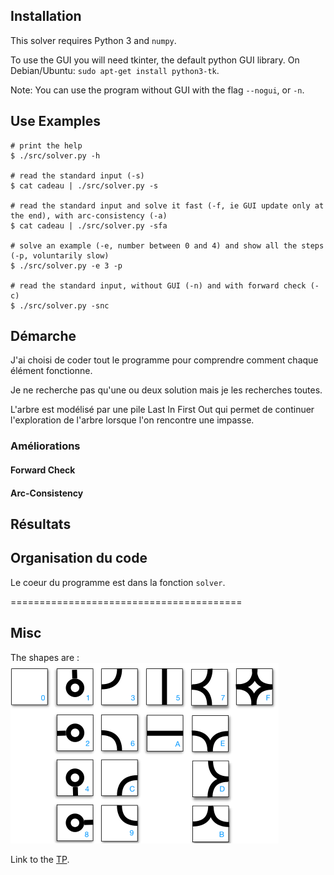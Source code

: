 ## Installation
This solver requires Python 3 and `numpy`.

To use the GUI you will need tkinter, the default python GUI library. On Debian/Ubuntu: `sudo apt-get install python3-tk`.

Note: You can use the program without GUI with the flag `--nogui`, or `-n`.

## Use Examples

```
# print the help
$ ./src/solver.py -h

# read the standard input (-s)
$ cat cadeau | ./src/solver.py -s

# read the standard input and solve it fast (-f, ie GUI update only at the end), with arc-consistency (-a)
$ cat cadeau | ./src/solver.py -sfa

# solve an example (-e, number between 0 and 4) and show all the steps (-p, voluntarily slow)
$ ./src/solver.py -e 3 -p

# read the standard input, without GUI (-n) and with forward check (-c)
$ ./src/solver.py -snc
```

## Démarche
J'ai choisi de coder tout le programme pour comprendre comment chaque élément fonctionne.

Je ne recherche pas qu'une ou deux solution mais je les recherches toutes.

L'arbre est modélisé par une pile Last In First Out qui permet de continuer l'exploration de l'arbre lorsque l'on rencontre
une impasse.

### Améliorations
#### Forward Check

#### Arc-Consistency

## Résultats

## Organisation du code
Le coeur du programme est dans la fonction `solver`.

========================================

## Misc
The shapes are : ![shapes](tuiles.svg)

Link to the [TP](http://www-desir.lip6.fr/~durrc/Iut/optim/t/dm1-connect).



